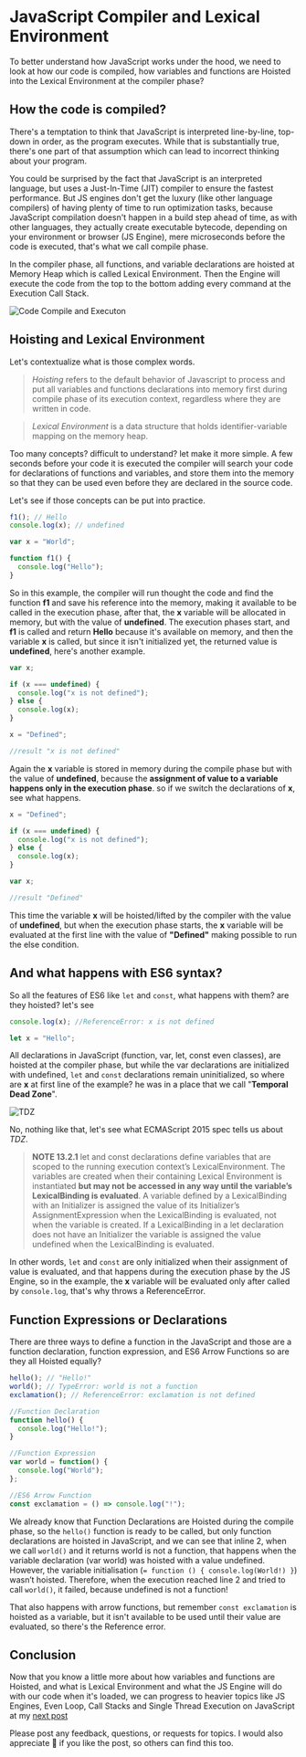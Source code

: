 # JavaScript Compiler and Lexical Environment

To better understand how JavaScript works under the hood, we need to look at how our code is compiled, how variables and functions are Hoisted into the Lexical Environment at the compiler phase?

## How the code is compiled?

There's a temptation to think that JavaScript is interpreted line-by-line, top-down in order, as the program executes. While that is substantially true, there's one part of that assumption which can lead to incorrect thinking about your program.

You could be surprised by the fact that JavaScript is an interpreted language, but uses a Just-In-Time (JIT) compiler to ensure the fastest performance. But JS engines don't get the luxury (like other language compilers) of having plenty of time to run optimization tasks, because JavaScript compilation doesn't happen in a build step ahead of time, as with other languages, they actually create executable bytecode, depending on your environment or browser (JS Engine), mere microseconds before the code is executed, that's what we call compile phase.

In the compiler phase, all functions, and variable declarations are hoisted at Memory Heap which is called Lexical Environment. Then the Engine will execute the code from the top to the bottom adding every command at the Execution Call Stack.

![Code Compile and Executon](https://thepracticaldev.s3.amazonaws.com/i/rlfc71uocpudolg0ny8l.png)

## Hoisting and Lexical Environment

Let's contextualize what is those complex words.

> _Hoisting_ refers to the default behavior of Javascript to process and put all variables and functions declarations into memory first during compile phase of its execution context, regardless where they are written in code.

> _Lexical Environment_ is a data structure that holds identifier-variable mapping on the memory heap.

Too many concepts? difficult to understand? let make it more simple. A few seconds before your code it is executed the compiler will search your code for declarations of functions and variables, and store them into the memory so that they can be used even before they are declared in the source code.

Let's see if those concepts can be put into practice.

```javascript
f1(); // Hello
console.log(x); // undefined

var x = "World";

function f1() {
  console.log("Hello");
}
```

So in this example, the compiler will run thought the code and find the function **f1** and save his reference into the memory, making it available to be called in the execution phase, after that, the **x** variable will be allocated in memory, but with the value of **undefined**. The execution phases start, and **f1** is called and return **Hello** because it's available on memory, and then the variable **x** is called, but since it isn't initialized yet, the returned value is **undefined**, here's another example.

```javascript
var x;

if (x === undefined) {
  console.log("x is not defined");
} else {
  console.log(x);
}

x = "Defined";

//result "x is not defined"
```

Again the **x** variable is stored in memory during the compile phase but with the value of **undefined**, because the **assignment of value to a variable happens only in the execution phase**. so if we switch the declarations of **x**, see what happens.

```javascript
x = "Defined";

if (x === undefined) {
  console.log("x is not defined");
} else {
  console.log(x);
}

var x;

//result "Defined"
```

This time the variable **x** will be hoisted/lifted by the compiler with the value of **undefined**, but when the execution phase starts, the **x** variable will be evaluated at the first line with the value of **"Defined"** making possible to run the else condition.

## And what happens with ES6 syntax?

So all the features of ES6 like `let` and `const`, what happens with them? are they hoisted? let's see

```javascript
console.log(x); //ReferenceError: x is not defined

let x = "Hello";
```

All declarations in JavaScript (function, var, let, const even classes), are hoisted at the compiler phase, but while the var declarations are initialized with undefined, `let` and `const` declarations remain uninitialized, so where are **x** at first line of the example? he was in a place that we call "**Temporal Dead Zone**".

![TDZ](https://media1.giphy.com/media/vwT1bQ8zojmWQFx297/giphy.gif?cid=790b76116e2deb8ea24a2671b46cc66742667737a619f163&rid=giphy.gif)

No, nothing like that, let's see what ECMAScript 2015 spec tells us about _TDZ_.

> **NOTE 13.2.1** let and const declarations define variables that are scoped to the running execution context’s LexicalEnvironment. The variables are created when their containing Lexical Environment is instantiated **but may not be accessed in any way until the variable’s LexicalBinding is evaluated**. A variable defined by a LexicalBinding with an Initializer is assigned the value of its Initializer’s AssignmentExpression when the LexicalBinding is evaluated, not when the variable is created. If a LexicalBinding in a let declaration does not have an Initializer the variable is assigned the value undefined when the LexicalBinding is evaluated.

In other words, `let` and `const` are only initialized when their assignment of value is evaluated, and that happens during the execution phase by the JS Engine, so in the example, the **x** variable will be evaluated only after called by `console.log`, that's why throws a ReferenceError.

## Function Expressions or Declarations

There are three ways to define a function in the JavaScript and those are a function declaration, function expression, and ES6 Arrow Functions so are they all Hoisted equally?

```javascript
hello(); // "Hello!"
world(); // TypeError: world is not a function
exclamation(); // ReferenceError: exclamation is not defined

//Function Declaration
function hello() {
  console.log("Hello!");
}

//Function Expression
var world = function() {
  console.log("World");
};

//ES6 Arrow Function
const exclamation = () => console.log("!");
```

We already know that Function Declarations are Hoisted during the compile phase, so the `hello()` function is ready to be called, but only function declarations are hoisted in JavaScript, and we can see that inline 2, when we call `world()` and it returns world is not a function, that happens when the variable declaration (var world) was hoisted with a value undefined. However, the variable initialisation (`= function () { console.log(World!) }`) wasn’t hoisted. Therefore, when the execution reached line 2 and tried to call `world()`, it failed, because undefined is not a function!

That also happens with arrow functions, but remember `const exclamation` is hoisted as a variable, but it isn't available to be used until their value are evaluated, so there's the Reference error.

## Conclusion

Now that you know a little more about how variables and functions are Hoisted, and what is Lexical Environment and what the JS Engine will do with our code when it's loaded, we can progress to heavier topics like JS Engines, Even Loop, Call Stacks and Single Thread Execution on JavaScript at my [next post](https://www.google.com)

Please post any feedback, questions, or requests for topics. I would also appreciate 👏 if you like the post, so others can find this too.
